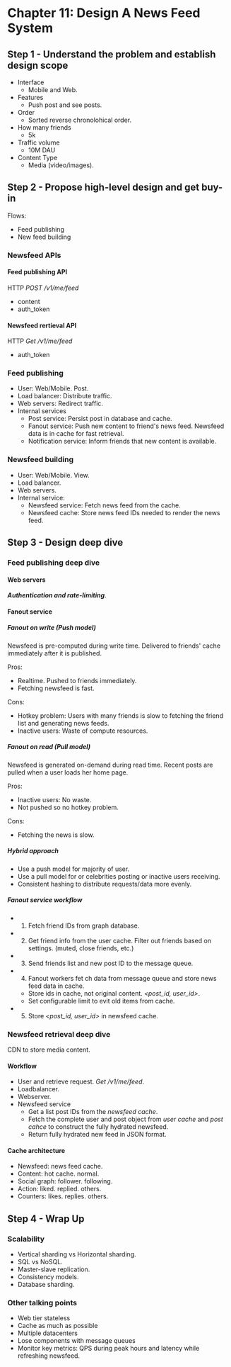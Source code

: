 # Chapter 11: Design A News Feed System
## Step 1 - Understand the problem and establish design scope
- Interface
    - Mobile and Web.
- Features
    - Push post and see posts.
- Order
    - Sorted reverse chronolohical order.
- How many friends
    - 5k
- Traffic volume
    - 10M DAU
- Content Type
    - Media (video/images).

## Step 2 - Propose high-level design and get buy-in
Flows:
- Feed publishing
- New feed building

### Newsfeed APIs
#### Feed publishing API
HTTP 
*POST /v1/me/feed*
- content
- auth_token

#### Newsfeed rertieval API
HTTP
*Get /v1/me/feed*
- auth_token

### Feed publishing
- User: Web/Mobile. Post.
- Load balancer: Distribute traffic.
- Web servers: Redirect traffic.
- Internal services
    - Post service: Persist post in database and cache.
    - Fanout service: Push new content to friend's news feed. Newsfeed data is in cache for fast retrieval.
    - Notification service: Inform friends that new content is available.

### Newsfeed building
- User: Web/Mobile. View.
- Load balancer.
- Web servers.
- Internal service:
    - Newsfeed service: Fetch news feed from the cache.
    - Newsfeed cache: Store news feed IDs needed to render the news feed.

## Step 3 - Design deep dive

### Feed publishing deep dive
#### Web servers
***Authentication and rate-limiting***.

#### Fanout service
##### ***Fanout on write (Push model)***

Newsfeed is pre-computed during write time. Delivered to friends' cache immediately after it is published.

Pros:
- Realtime. Pushed to friends immediately.
- Fetching newsfeed is fast.

Cons:
- Hotkey problem: Users with many friends is slow to fetching the friend list and generating news feeds.
- Inactive users: Waste of compute resources.

##### ***Fanout on read (Pull model)***

Newsfeed is generated on-demand during read time. Recent posts are pulled when a user loads her home page.

Pros:
- Inactive users: No waste.
- Not pushed so no hotkey problem.

Cons:
- Fetching the news is slow.

##### Hybrid approach

- Use a push model for majority of user. 
- Use a pull model for or celebrities posting or inactive users receiving.
- Consistent hashing to distribute requests/data more evenly.

##### Fanout service workflow
- 1. Fetch friend IDs from graph database.
- 2. Get friend info from the user cache. Filter out friends based on settings. (muted, close friends, etc.)
- 3. Send friends list and new post ID to the message queue.
- 4. Fanout workers fet ch data from message queue and store news feed data in cache.
    - Store ids in cache, not original content. *<post_id, user_id>*.
    - Set configurable limit to evit old items from cache.
- 5. Store *<post_id, user_id>* in newsfeed cache.

### Newsfeed retrieval deep dive

CDN to store media content.

#### Workflow
- User and retrieve request. *Get /v1/me/feed*.
- Loadbalancer.
- Webserver.
- Newsfeed service
    - Get a list post IDs from the *newsfeed cache*.
    - Fetch the complete user and post object from *user cache* and *post cahce* to construct the fully hydrated newsfeed.
    - Return fully hydrated new feed in JSON format.

#### Cache architecture
- Newsfeed: news feed cache.
- Content: hot cache. normal.
- Social graph: follower. following.
- Action: liked. replied. others.
- Counters: likes. replies. others.

## Step 4 - Wrap Up

### Scalability
- Vertical sharding vs Horizontal sharding.
- SQL vs NoSQL.
- Master-slave replication.
- Consistency models.
- Database sharding.

### Other talking points
- Web tier stateless
- Cache as much as possible
- Multiple datacenters
- Lose components with message queues
- Monitor key metrics: QPS during peak hours and latency while refreshing newsfeed.
